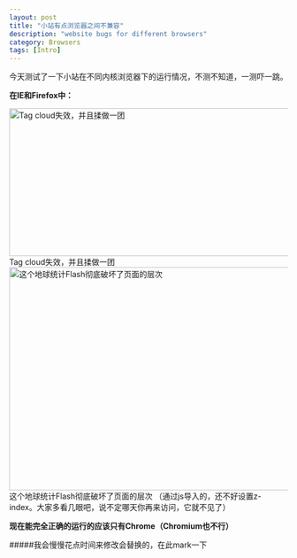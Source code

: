 ```yaml
---
layout: post
title: "小站有点浏览器之间不兼容"
description: "website bugs for different browsers"
category: Browsers
tags: [Intro]
---
```


今天测试了一下小站在不同内核浏览器下的运行情况，不测不知道，一测吓一跳。

**在IE和Firefox中：**   
 
<img src="http://farm3.staticflickr.com/2823/9111154261_330ff76de3_z.jpg" width="516" height="267" alt="Tag cloud失效，并且揉做一团">   
  	Tag cloud失效，并且揉做一团      

<img src="http://farm4.staticflickr.com/3818/9111154303_518dd6d102_z.jpg" width="600" height="403" alt="这个地球统计Flash彻底破坏了页面的层次">     
	这个地球统计Flash彻底破坏了页面的层次
	（通过js导入的，还不好设置z-index。大家多看几眼吧，说不定哪天你再来访问，它就不见了）    

**现在能完全正确的运行的应该只有Chrome（Chromium也不行）**


#####我会慢慢花点时间来修改会替换的，在此mark一下
